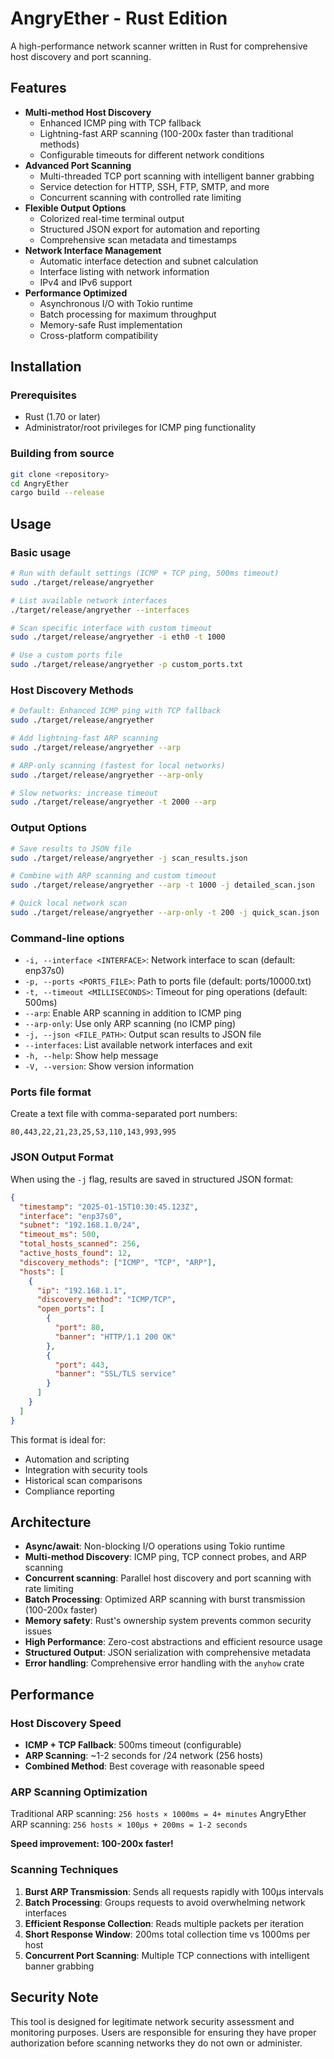 # AngryEther - Rust Edition

A high-performance network scanner written in Rust for comprehensive host discovery and port scanning.

## Features

- **Multi-method Host Discovery**
  - Enhanced ICMP ping with TCP fallback
  - Lightning-fast ARP scanning (100-200x faster than traditional methods)
  - Configurable timeouts for different network conditions
- **Advanced Port Scanning**
  - Multi-threaded TCP port scanning with intelligent banner grabbing
  - Service detection for HTTP, SSH, FTP, SMTP, and more
  - Concurrent scanning with controlled rate limiting
- **Flexible Output Options**
  - Colorized real-time terminal output
  - Structured JSON export for automation and reporting
  - Comprehensive scan metadata and timestamps
- **Network Interface Management**
  - Automatic interface detection and subnet calculation
  - Interface listing with network information
  - IPv4 and IPv6 support
- **Performance Optimized**
  - Asynchronous I/O with Tokio runtime
  - Batch processing for maximum throughput
  - Memory-safe Rust implementation
  - Cross-platform compatibility

## Installation

### Prerequisites
- Rust (1.70 or later)
- Administrator/root privileges for ICMP ping functionality

### Building from source
```bash
git clone <repository>
cd AngryEther
cargo build --release
```

## Usage

### Basic usage
```bash
# Run with default settings (ICMP + TCP ping, 500ms timeout)
sudo ./target/release/angryether

# List available network interfaces
./target/release/angryether --interfaces

# Scan specific interface with custom timeout
sudo ./target/release/angryether -i eth0 -t 1000

# Use a custom ports file
sudo ./target/release/angryether -p custom_ports.txt
```

### Host Discovery Methods
```bash
# Default: Enhanced ICMP ping with TCP fallback
sudo ./target/release/angryether

# Add lightning-fast ARP scanning
sudo ./target/release/angryether --arp

# ARP-only scanning (fastest for local networks)
sudo ./target/release/angryether --arp-only

# Slow networks: increase timeout
sudo ./target/release/angryether -t 2000 --arp
```

### Output Options
```bash
# Save results to JSON file
sudo ./target/release/angryether -j scan_results.json

# Combine with ARP scanning and custom timeout
sudo ./target/release/angryether --arp -t 1000 -j detailed_scan.json

# Quick local network scan
sudo ./target/release/angryether --arp-only -t 200 -j quick_scan.json
```

### Command-line options
- `-i, --interface <INTERFACE>`: Network interface to scan (default: enp37s0)
- `-p, --ports <PORTS_FILE>`: Path to ports file (default: ports/10000.txt)
- `-t, --timeout <MILLISECONDS>`: Timeout for ping operations (default: 500ms)
- `--arp`: Enable ARP scanning in addition to ICMP ping
- `--arp-only`: Use only ARP scanning (no ICMP ping)
- `-j, --json <FILE_PATH>`: Output scan results to JSON file
- `--interfaces`: List available network interfaces and exit
- `-h, --help`: Show help message
- `-V, --version`: Show version information

### Ports file format
Create a text file with comma-separated port numbers:
```
80,443,22,21,23,25,53,110,143,993,995
```

### JSON Output Format
When using the `-j` flag, results are saved in structured JSON format:
```json
{
  "timestamp": "2025-01-15T10:30:45.123Z",
  "interface": "enp37s0",
  "subnet": "192.168.1.0/24",
  "timeout_ms": 500,
  "total_hosts_scanned": 256,
  "active_hosts_found": 12,
  "discovery_methods": ["ICMP", "TCP", "ARP"],
  "hosts": [
    {
      "ip": "192.168.1.1",
      "discovery_method": "ICMP/TCP",
      "open_ports": [
        {
          "port": 80,
          "banner": "HTTP/1.1 200 OK"
        },
        {
          "port": 443,
          "banner": "SSL/TLS service"
        }
      ]
    }
  ]
}
```

This format is ideal for:
- Automation and scripting
- Integration with security tools
- Historical scan comparisons
- Compliance reporting

## Architecture

- **Async/await**: Non-blocking I/O operations using Tokio runtime
- **Multi-method Discovery**: ICMP ping, TCP connect probes, and ARP scanning
- **Concurrent scanning**: Parallel host discovery and port scanning with rate limiting
- **Batch Processing**: Optimized ARP scanning with burst transmission (100-200x faster)
- **Memory safety**: Rust's ownership system prevents common security issues
- **High Performance**: Zero-cost abstractions and efficient resource usage
- **Structured Output**: JSON serialization with comprehensive metadata
- **Error handling**: Comprehensive error handling with the `anyhow` crate

## Performance

### Host Discovery Speed
- **ICMP + TCP Fallback**: 500ms timeout (configurable)
- **ARP Scanning**: ~1-2 seconds for /24 network (256 hosts)
- **Combined Method**: Best coverage with reasonable speed

### ARP Scanning Optimization
Traditional ARP scanning: `256 hosts × 1000ms = 4+ minutes`
AngryEther ARP scanning: `256 hosts × 100μs + 200ms = 1-2 seconds`

**Speed improvement: 100-200x faster!**

### Scanning Techniques
1. **Burst ARP Transmission**: Sends all requests rapidly with 100μs intervals
2. **Batch Processing**: Groups requests to avoid overwhelming network interfaces  
3. **Efficient Response Collection**: Reads multiple packets per iteration
4. **Short Response Window**: 200ms total collection time vs 1000ms per host
5. **Concurrent Port Scanning**: Multiple TCP connections with intelligent banner grabbing

## Security Note

This tool is designed for legitimate network security assessment and monitoring purposes. Users are responsible for ensuring they have proper authorization before scanning networks they do not own or administer.